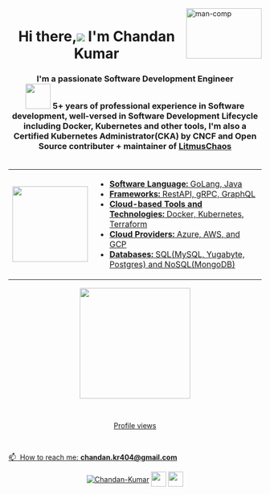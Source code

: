 <img align="right"  height="100" width="150" src="https://miro.medium.com/max/1360/1*IRGHmiGsa16stedQvIaZfw.gif" alt="man-comp" border="0" />
<h1 align="center">Hi there,<img src="https://img.icons8.com/color/48/000000/man-raising-hand-icon.png"/> I'm Chandan Kumar</h1>
<h3 align="center">I'm a passionate Software Development Engineer󠀠<br>
<img src="https://img.icons8.com/external-becris-flat-becris/64/000000/external-technology-literary-genres-becris-flat-becris.png" height="50" width="50"/> 󠀠󠀠5+ years of professional experience in Software development, well-versed in Software Development Lifecycle including Docker, Kubernetes and other tools, I'm also a Certified Kubernetes Administrator(CKA) by CNCF and Open Source contributer + maintainer of <a href="https://github.com/litmuschaos/litmus"> LitmusChaos 
  <br>
  <br>
</h3>
<table align="center">
  <tr>
    <td>
      <a href="https://github.com/chandankumar4">
        <img height="150em" src="https://github-readme-stats.vercel.app/api?username=chandankumar4&show=reviews,discussions_started,discussions_answered,prs_merged,prs_merged_percentage"/>
      </a>
    </td>
    <td>
      <ul>
        <li><b>Software Language:</b> GoLang, Java</li>
        <li><b>Frameworks:</b> RestAPI, gRPC, GraphQL</li>
        <li><b>Cloud-based Tools and Technologies:</b> Docker, Kubernetes, Terraform</li>
        <li><b>Cloud Providers:</b> Azure, AWS, and GCP</li>
        <li><b>Databases:</b> SQL(MySQL, Yugabyte, Postgres) and NoSQL(MongoDB)</li>
      </ul>
    </td>
  </tr>
</table>

<p align="center">
 <img height="220em" src="http://github-readme-streak-stats.herokuapp.com?user=chandankumar4&hide_border=true"/> 
</p><br>
     
<p align="center">Profile views<br><img  src="https://profile-counter.glitch.me/chandankumar4/count.svg" alt=""></p>
<br>
<p>📫 󠀠󠀠 How to reach me: <b>chandan.kr404@gmail.com</b></p>

<p align="center">
<a href="https://www.linkedin.com/in/chandankumar404/" target="blank"><img align="center" src="https://img.shields.io/badge/-Chandan-blue?style=flat-square&logo=Linkedin&logoColor=white&link=https://www.linkedin.com/in/chandankumar404/" alt="Chandan-Kumar" /></a>
<a href="https://twitter.com/chandankr41" target="blank"><img align="center" src="https://img.icons8.com/nolan/64/twitter.png" alt="" height="30" width="30" /></a>
<a href="https://www.quora.com/profile/Chandan-Kumar-3965" target="blank"><img align="center"  src="https://img.icons8.com/doodle/48/000000/quora--v1.png" alt="" height="30" width="30" /></a> 
</p>
